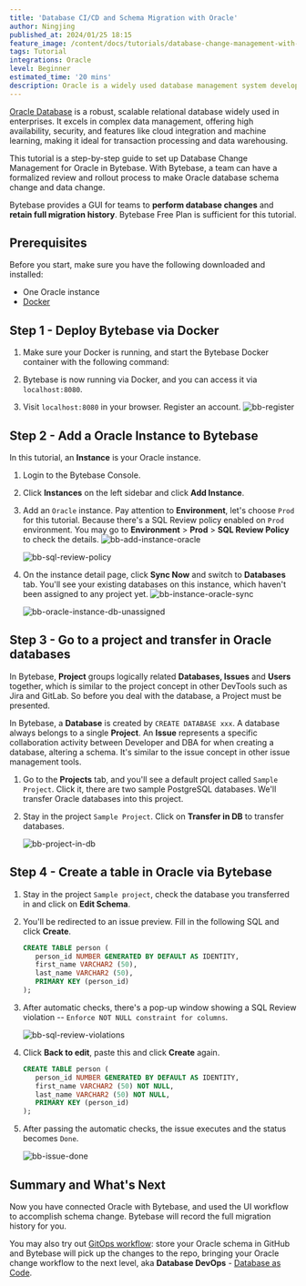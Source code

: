```yaml
---
title: 'Database CI/CD and Schema Migration with Oracle'
author: Ningjing
published_at: 2024/01/25 18:15
feature_image: /content/docs/tutorials/database-change-management-with-oracle/oracle-feature.webp
tags: Tutorial
integrations: Oracle
level: Beginner
estimated_time: '20 mins'
description: Oracle is a widely used database management system developed by Microsoft for storing and retrieving structured data. This tutorial will guide you step-by-step to set up database change management for Oracle in Bytebase.
---
```


[Oracle Database](https://www.oracle.com/database/technologies/) is a robust, scalable relational database widely used in enterprises. It excels in complex data management, offering high availability, security, and features like cloud integration and machine learning, making it ideal for transaction processing and data warehousing.

This tutorial is a step-by-step guide to set up Database Change Management for Oracle in Bytebase. With Bytebase, a team can have a formalized review and rollout process to make Oracle database schema change and data change.

Bytebase provides a GUI for teams to **perform database changes** and **retain full migration history**. Bytebase Free Plan is sufficient for this tutorial.

## Prerequisites

Before you start, make sure you have the following downloaded and installed:

- One Oracle instance
- [Docker](https://www.docker.com/)

## Step 1 - Deploy Bytebase via Docker

1. Make sure your Docker is running, and start the Bytebase Docker container with the following command:

   <IncludeBlock url="/docs/get-started/install/terminal-docker-run"></IncludeBlock>

1. Bytebase is now running via Docker, and you can access it via `localhost:8080`.

1. Visit `localhost:8080` in your browser. Register an account.
   ![bb-register](/content/docs/tutorials/database-change-management-with-oracle/bb-register.webp)

## Step 2 - Add a Oracle Instance to Bytebase

In this tutorial, ​an **Instance** is your Oracle instance.

1. Login to the Bytebase Console.

1. Click **Instances** on the left sidebar and click **Add Instance**.

1. Add an `Oracle` instance. Pay attention to **Environment**, let's choose `Prod` for this tutorial. Because there's a SQL Review policy enabled on `Prod` environment. You may go to **Environment** > **Prod** > **SQL Review Policy** to check the details.
   ![bb-add-instance-oracle](/content/docs/tutorials/database-change-management-with-oracle/bb-add-instance-oracle.webp)

   ![bb-sql-review-policy](/content/docs/tutorials/database-change-management-with-oracle/bb-sql-review-policy.webp)

1. On the instance detail page, click **Sync Now** and switch to **Databases** tab. You'll see your existing databases on this instance, which haven't been assigned to any project yet.
   ![bb-instance-oracle-sync](/content/docs/tutorials/database-change-management-with-oracle/bb-instance-oracle-sync.webp)

   ![bb-oracle-instance-db-unassigned](/content/docs/tutorials/database-change-management-with-oracle/bb-oracle-instance-db-unassigned.webp)

## Step 3 - Go to a project and transfer in Oracle databases

In Bytebase, **Project** groups logically related **Databases, Issues** and **Users** together, which is similar to the project concept in other DevTools such as Jira and GitLab. So before you deal with the database, a Project must be presented.

In Bytebase, a **Database** is created by `CREATE DATABASE xxx`. A database always belongs to a single **Project**. An **Issue** represents a specific collaboration activity between Developer and DBA for when creating a database, altering a schema. It's similar to the issue concept in other issue management tools.

1. Go to the **Projects** tab, and you'll see a default project called `Sample Project`. Click it, there are two sample PostgreSQL databases. We'll transfer Oracle databases into this project.

1. Stay in the project `Sample Project`. Click on **Transfer in DB** to transfer databases.

   ![bb-project-in-db](/content/docs/tutorials/database-change-management-with-oracle/bb-project-in-db.webp)

## Step 4 - Create a table in Oracle via Bytebase

1. Stay in the project `Sample project`, check the database you transferred in and click on **Edit Schema**.

2. You'll be redirected to an issue preview. Fill in the following SQL and click **Create**.

   ```SQL
   CREATE TABLE person (
      person_id NUMBER GENERATED BY DEFAULT AS IDENTITY,
      first_name VARCHAR2 (50),
      last_name VARCHAR2 (50),
      PRIMARY KEY (person_id)
   );
   ```

3. After automatic checks, there's a pop-up window showing a SQL Review violation -- `Enforce NOT NULL constraint for columns`.

   ![bb-sql-review-violations](/content/docs/tutorials/database-change-management-with-oracle/bb-sql-review-violations.webp)

4. Click **Back to edit**, paste this and click **Create** again.

   ```SQL
   CREATE TABLE person (
      person_id NUMBER GENERATED BY DEFAULT AS IDENTITY,
      first_name VARCHAR2 (50) NOT NULL,
      last_name VARCHAR2 (50) NOT NULL,
      PRIMARY KEY (person_id)
   );
   ```

5. After passing the automatic checks, the issue executes and the status becomes `Done`.

   ![bb-issue-done](/content/docs/tutorials/database-change-management-with-oracle/bb-issue-done.webp)

## Summary and What's Next

Now you have connected Oracle with Bytebase, and used the UI workflow to accomplish schema change. Bytebase will record the full migration history for you.

You may also try out [GitOps workflow](/docs/tutorials/database-cicd-best-practice-with-github/): store your Oracle schema in GitHub and Bytebase will pick up the changes to the repo, bringing your Oracle change workflow to the next level, aka **Database DevOps** - [Database as Code](/blog/database-as-code).
